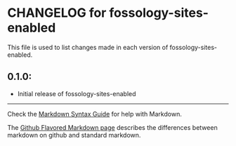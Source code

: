 # CHANGELOG for fossology-sites-enabled

This file is used to list changes made in each version of fossology-sites-enabled.

## 0.1.0:

* Initial release of fossology-sites-enabled

- - -
Check the [Markdown Syntax Guide](http://daringfireball.net/projects/markdown/syntax) for help with Markdown.

The [Github Flavored Markdown page](http://github.github.com/github-flavored-markdown/) describes the differences between markdown on github and standard markdown.

